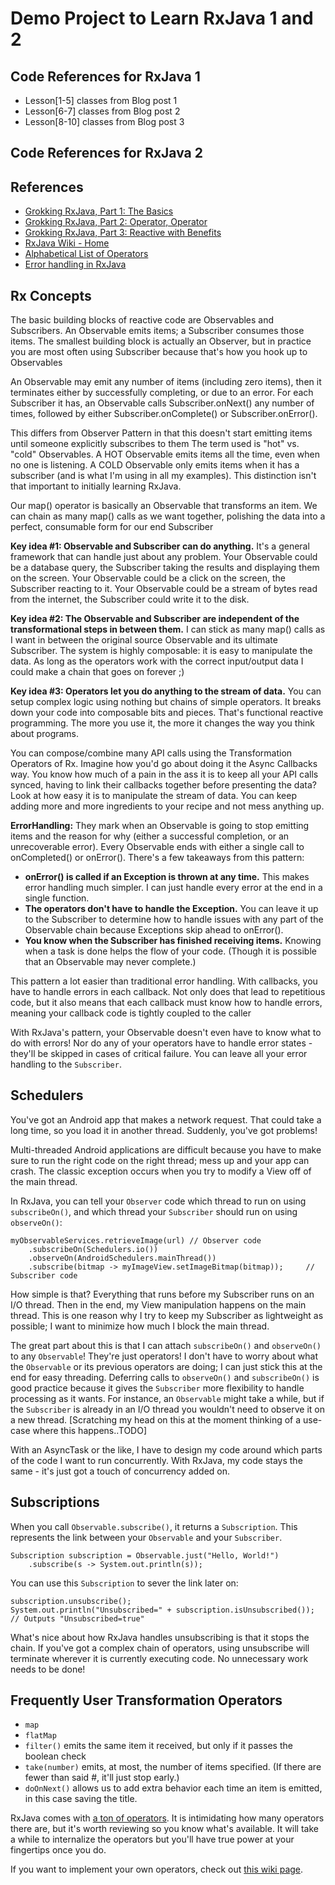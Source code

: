 # Demo Project to Learn RxJava 1 and 2

## Code References for RxJava 1
* Lesson[1-5] classes from Blog post 1
* Lesson[6-7] classes from Blog post 2
* Lesson[8-10] classes from Blog post 3

## Code References for RxJava 2

## References
* [Grokking RxJava, Part 1: The Basics](http://blog.danlew.net/2014/09/15/grokking-rxjava-part-1/)
* [Grokking RxJava, Part 2: Operator, Operator](http://blog.danlew.net/2014/09/22/grokking-rxjava-part-2/)
* [Grokking RxJava, Part 3: Reactive with Benefits](http://blog.danlew.net/2014/09/30/grokking-rxjava-part-3/)
* [RxJava Wiki - Home](https://github.com/ReactiveX/RxJava/wiki)
* [Alphabetical List of Operators](http://reactivex.io/documentation/operators.html#alphabetical)
* [Error handling in RxJava](http://blog.danlew.net/2015/12/08/error-handling-in-rxjava/)

## Rx Concepts

The basic building blocks of reactive code are Observables and Subscribers. 
An Observable emits items; a Subscriber consumes those items.
The smallest building block is actually an Observer, but in practice you are most often using Subscriber because that's how you hook up to Observables
 
An Observable may emit any number of items (including zero items), then it terminates either by successfully completing, or due to an error.
For each Subscriber it has, an Observable calls Subscriber.onNext() any number of times, followed by either Subscriber.onComplete() or Subscriber.onError().

This differs from Observer Pattern in that this doesn't start emitting items until someone explicitly subscribes to them
The term used is "hot" vs. "cold" Observables.
A HOT Observable emits items all the time, even when no one is listening.
A COLD Observable only emits items when it has a subscriber (and is what I'm using in all my examples).
This distinction isn't that important to initially learning RxJava.
 
Our map() operator is basically an Observable that transforms an item.
We can chain as many map() calls as we want together, polishing the data into a perfect, consumable form for our end Subscriber
 
**Key idea #1: Observable and Subscriber can do anything.**
It's a general framework that can handle just about any problem.
Your Observable could be a database query, the Subscriber taking the results and displaying them on the screen.
Your Observable could be a click on the screen, the Subscriber reacting to it.
Your Observable could be a stream of bytes read from the internet, the Subscriber could write it to the disk.

**Key idea #2: The Observable and Subscriber are independent of the transformational steps in between them.**
I can stick as many map() calls as I want in between the original source Observable and its ultimate Subscriber.
The system is highly composable: it is easy to manipulate the data.
As long as the operators work with the correct input/output data I could make a chain that goes on forever ;)

**Key idea #3: Operators let you do anything to the stream of data.**
You can setup complex logic using nothing but chains of simple operators.
It breaks down your code into composable bits and pieces.
That's functional reactive programming. The more you use it, the more it changes the way you think about programs.

You can compose/combine many API calls using the Transformation Operators of Rx.
Imagine how you'd go about doing it the Async Callbacks way. You know how much of a pain in the ass it is to keep all your API calls synced, having to link their callbacks together before presenting the data?
Look at how easy it is to manipulate the stream of data.
You can keep adding more and more ingredients to your recipe and not mess anything up.

**ErrorHandling:** They mark when an Observable is going to stop emitting items and the reason for why (either a successful completion, or an unrecoverable error).
Every Observable ends with either a single call to onCompleted() or onError().
There's a few takeaways from this pattern:
* **onError() is called if an Exception is thrown at any time.** This makes error handling much simpler. I can just handle every error at the end in a single function.
* **The operators don't have to handle the Exception.** You can leave it up to the Subscriber to determine how to handle issues with any part of the Observable chain because Exceptions skip ahead to onError().
* **You know when the Subscriber has finished receiving items.** Knowing when a task is done helps the flow of your code. (Though it is possible that an Observable may never complete.)

This pattern a lot easier than traditional error handling. 
With callbacks, you have to handle errors in each callback. 
Not only does that lead to repetitious code, but it also means that each callback must know how to handle errors, 
meaning your callback code is tightly coupled to the caller

With RxJava's pattern, your Observable doesn't even have to know what to do with errors! 
Nor do any of your operators have to handle error states - they'll be skipped in cases of critical failure. 
You can leave all your error handling to the `Subscriber`.

## Schedulers

You've got an Android app that makes a network request. 
That could take a long time, so you load it in another thread. Suddenly, you've got problems!

Multi-threaded Android applications are difficult because you have to make sure to run the right code on the right thread; 
mess up and your app can crash. The classic exception occurs when you try to modify a View off of the main thread.

In RxJava, you can tell your `Observer` code which thread to run on using `subscribeOn()`, 
and which thread your `Subscriber` should run on using `observeOn()`:
```
myObservableServices.retrieveImage(url) // Observer code
    .subscribeOn(Schedulers.io())
    .observeOn(AndroidSchedulers.mainThread())
    .subscribe(bitmap -> myImageView.setImageBitmap(bitmap));     // Subscriber code
```

How simple is that? Everything that runs before my Subscriber runs on an I/O thread. 
Then in the end, my View manipulation happens on the main thread. 
This is one reason why I try to keep my Subscriber as lightweight as possible; 
I want to minimize how much I block the main thread.

The great part about this is that I can attach `subscribeOn()` and `observeOn()` to any `Observable`! 
They're just operators! I don't have to worry about what the `Observable` or its previous operators are doing;
I can just stick this at the end for easy threading. 
Deferring calls to `observeOn()` and `subscribeOn()` is good practice because it gives the `Subscriber` more flexibility to handle processing as it wants. 
For instance, an `Observable` might take a while, but if the `Subscriber` is already in an I/O thread you wouldn't need to observe it on a new thread.
[Scratching my head on this at the moment thinking of a use-case where this happens..TODO]

With an AsyncTask or the like, I have to design my code around which parts of the code I want to run concurrently. 
With RxJava, my code stays the same - it's just got a touch of concurrency added on.

## Subscriptions

When you call `Observable.subscribe()`, it returns a `Subscription`. 
This represents the link between your `Observable` and your `Subscriber`.
```
Subscription subscription = Observable.just("Hello, World!")
    .subscribe(s -> System.out.println(s));
```    

You can use this `Subscription` to sever the link later on:
```
subscription.unsubscribe();
System.out.println("Unsubscribed=" + subscription.isUnsubscribed());
// Outputs "Unsubscribed=true"
```

What's nice about how RxJava handles unsubscribing is that it stops the chain. 
If you've got a complex chain of operators, using unsubscribe will terminate wherever it is currently executing code. 
No unnecessary work needs to be done!

## Frequently User Transformation Operators

* `map`
* `flatMap`
* `filter()` emits the same item it received, but only if it passes the boolean check
* `take(number)` emits, at most, the number of items specified. (If there are fewer than said #, it'll just stop early.)
* `doOnNext()` allows us to add extra behavior each time an item is emitted, in this case saving the title.

RxJava comes with [a ton of operators](https://github.com/ReactiveX/RxJava/wiki/Alphabetical-List-of-Observable-Operators).
It is intimidating how many operators there are, but it's worth reviewing so you know what's available.
It will take a while to internalize the operators but you'll have true power at your fingertips once you do.

If you want to implement your own operators, check out [this wiki page](https://github.com/ReactiveX/RxJava/wiki/Implementing-Your-Own-Operators).